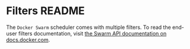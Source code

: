 # Filters README

The `Docker Swarm` scheduler comes with multiple filters.  To read the end-user
filters documentation, visit [the Swarm API documentation on
docs.docker.com](https://docs.docker.com/swarm/scheduler/filter/).
